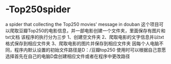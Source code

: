 # -Top250spider
a spider that collecting the Top250 movies' message in douban
这个项目可以爬取豆瓣Top250的电影信息，并一部电影创建一个文件夹，里面保存有图片和txt文档
该程序的执行分为三步
1、创建空文件夹
2、爬取电影的文字信息并以txt格式保存到相应文件夹
3、爬取电影的图片并保存到相应文件夹
因每个人电脑不同，程序内默认设置的初始文件路径是D：/豆瓣top250
使用时可以根据自己意愿选择首先在自己的电脑D盘创建相应文件或者在程序中更改路径
